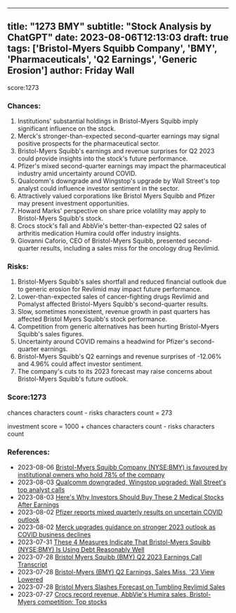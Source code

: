 
---
title: "1273 BMY"
subtitle: "Stock Analysis by ChatGPT"
date: 2023-08-06T12:13:03
draft: true
tags: ['Bristol-Myers Squibb Company', 'BMY', 'Pharmaceuticals', 'Q2 Earnings', 'Generic Erosion']
author: Friday Wall
---

score:1273
### Chances:
1. Institutions' substantial holdings in Bristol-Myers Squibb imply significant influence on the stock.
2. Merck's stronger-than-expected second-quarter earnings may signal positive prospects for the pharmaceutical sector.
3. Bristol-Myers Squibb's earnings and revenue surprises for Q2 2023 could provide insights into the stock's future performance.
4. Pfizer's mixed second-quarter earnings may impact the pharmaceutical industry amid uncertainty around COVID.
5. Qualcomm's downgrade and Wingstop's upgrade by Wall Street's top analyst could influence investor sentiment in the sector.
6. Attractively valued corporations like Bristol Myers Squibb and Pfizer may present investment opportunities.
7. Howard Marks' perspective on share price volatility may apply to Bristol-Myers Squibb's stock.
8. Crocs stock's fall and AbbVie's better-than-expected Q2 sales of arthritis medication Humira could offer industry insights.
9. Giovanni Caforio, CEO of Bristol-Myers Squibb, presented second-quarter results, including a sales miss for the oncology drug Revlimid.
### Risks:
1. Bristol-Myers Squibb's sales shortfall and reduced financial outlook due to generic erosion for Revlimid may impact future performance.
2. Lower-than-expected sales of cancer-fighting drugs Revlimid and Pomalyst affected Bristol-Myers Squibb's second-quarter results.
3. Slow, sometimes nonexistent, revenue growth in past quarters has affected Bristol Myers Squibb's stock performance.
4. Competition from generic alternatives has been hurting Bristol-Myers Squibb's sales figures.
5. Uncertainty around COVID remains a headwind for Pfizer's second-quarter earnings.
6. Bristol-Myers Squibb's Q2 earnings and revenue surprises of -12.06% and 4.96% could affect investor sentiment.
7. The company's cuts to its 2023 forecast may raise concerns about Bristol-Myers Squibb's future outlook.
### Score:1273
chances characters count - risks characters count = 273

investment score = 1000 + chances characters count - risks characters count
### References:
- 2023-08-06 [Bristol-Myers Squibb Company (NYSE:BMY) is favoured by institutional owners who hold 78% of the company](https://finance.yahoo.com/news/bristol-myers-squibb-company-nyse-120045924.html?.tsrc=rss)
- 2023-08-03 [Qualcomm downgraded, Wingstop upgraded: Wall Street's top analyst calls](https://finance.yahoo.com/news/qualcomm-downgraded-wingstop-upgraded-wall-140329294.html?.tsrc=rss)
- 2023-08-03 [Here's Why Investors Should Buy These 2 Medical Stocks After Earnings](https://finance.yahoo.com/news/heres-why-investors-buy-2-053100534.html?.tsrc=rss)
- 2023-08-02 [Pfizer reports mixed quarterly results on uncertain COVID outlook](https://finance.yahoo.com/news/pfizer-reports-mixed-quarterly-results-on-uncertain-covid-outlook-191025365.html?.tsrc=rss)
- 2023-08-02 [Merck upgrades guidance on stronger 2023 outlook as COVID business declines](https://finance.yahoo.com/news/merck-upgrades-guidance-on-stronger-2023-outlook-as-covid-business-declines-182600017.html?.tsrc=rss)
- 2023-07-31 [These 4 Measures Indicate That Bristol-Myers Squibb (NYSE:BMY) Is Using Debt Reasonably Well](https://finance.yahoo.com/news/4-measures-indicate-bristol-myers-110024578.html?.tsrc=rss)
- 2023-07-28 [Bristol Myers Squibb (BMY) Q2 2023 Earnings Call Transcript](https://finance.yahoo.com/m/ec34ff23-91bf-31e3-a659-b33e851ff698/bristol-myers-squibb-%28bmy%29-q2.html?.tsrc=rss)
- 2023-07-28 [Bristol-Myers (BMY) Q2 Earnings, Sales Miss, '23 View Lowered](https://finance.yahoo.com/news/bristol-myers-bmy-q2-earnings-175500502.html?.tsrc=rss)
- 2023-07-28 [Bristol Myers Slashes Forecast on Tumbling Revlimid Sales](https://finance.yahoo.com/m/974be2e8-5c39-3e74-abfd-45c04fe83685/bristol-myers-slashes.html?.tsrc=rss)
- 2023-07-27 [Crocs record revenue, AbbVie's Humira sales, Bristol-Myers competition: Top stocks](https://finance.yahoo.com/video/crocs-record-revenue-abbvies-humira-144233709.html?.tsrc=rss)


                